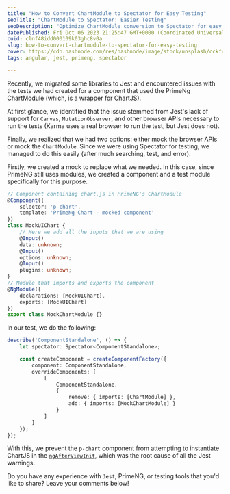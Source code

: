 ```yaml
---
title: "How to Convert ChartModule to Spectator for Easy Testing"
seoTitle: "ChartModule to Spectator: Easier Testing"
seoDescription: "Optimize ChartModule conversion to Spectator for easy Jest testing; overcome PrimeNG graphics module issues by mocking browser APIs or ChartModule"
datePublished: Fri Oct 06 2023 21:25:47 GMT+0000 (Coordinated Universal Time)
cuid: clnf48idd000109k03ghc8v0a
slug: how-to-convert-chartmodule-to-spectator-for-easy-testing
cover: https://cdn.hashnode.com/res/hashnode/image/stock/unsplash/cckf4TsHAuw/upload/70334d51f968ddde5e37436686038dda.jpeg
tags: angular, jest, primeng, spectator

---
```


Recently, we migrated some libraries to Jest and encountered issues with the tests we had created for a component that used the PrimeNg ChartModule (which, is a wrapper for ChartJS).

At first glance, we identified that the issue stemmed from Jest's lack of support for `Canvas`, `MutationObserver`, and other browser APIs necessary to run the tests (Karma uses a real browser to run the test, but Jest does not).

Finally, we realized that we had two options: either mock the browser APIs or mock the `ChartModule`. Since we were using Spectator for testing, we managed to do this easily (after much searching, test, and error).

Firstly, we created a mock to replace what we needed. In this case, since PrimeNG still uses modules, we created a component and a test module specifically for this purpose.

```typescript
// Component containing chart.js in PrimeNG's ChartModule
@Component({
    selector: 'p-chart',
    template: 'PrimeNg Chart - mocked component'
})
class MockUIChart {
    // Here we add all the inputs that we are using
    @Input()
    data: unknown;
    @Input()
    options: unknown;
    @Input()
    plugins: unknown;
}
// Module that imports and exports the component
@NgModule({
    declarations: [MockUIChart],
    exports: [MockUIChart]
})
export class MockChartModule {}
```

In our test, we do the following:

```typescript
describe('ComponentStandalone', () => {
    let spectator: Spectator<ComponentStandalone>;

    const createComponent = createComponentFactory({
        component: ComponentStandalone,
        overrideComponents: [
            [
                ComponentStandalone,
                {
                    remove: { imports: [ChartModule] },
                    add: { imports: [MockChartModule] }
                }
            ]
        ]
    });
});
```

With this, we prevent the `p-chart` component from attempting to instantiate ChartJS in the [`ngAfterViewInit`](https://github.com/primefaces/primeng/blob/master/src/app/components/chart/chart.ts), which was the root cause of all the Jest warnings.

Do you have any experience with `Jest`, PrimeNG, or testing tools that you'd like to share? Leave your comments below!